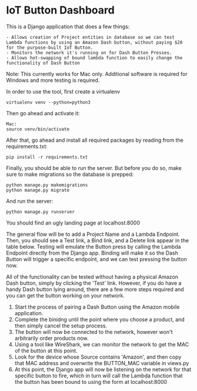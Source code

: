 # IoT Button Dashboard
This is a Django application that does a few things:

    - Allows creation of Project entities in database so we can test Lambda functions by using an Amazon Dash button, without paying $20 for the purpose-built IoT Button.
    - Monitors the network it's running on for Dash Button Presses.
    - Allows hot-swapping of bound lambda function to easily change the functionality of Dash Button

Note: This currently works for Mac only. Additional software is required for Windows and more testing is required.

In order to use the tool, first create a virtualenv

```
virtualenv venv --python=python3
```

Then go ahead and activate it:

```
Mac:
source venv/bin/activate
```

After that, go ahead and install all required packages by reading from the requirements.txt:

```
pip install -r requirements.txt
```

Finally, you should be able to run the server. But before you do so, make sure to make migrations so the database is prepped:

```
python manage.py makemigrations
python manage.py migrate
```

And run the server:

```
python manage.py runserver
```

You should find an ugly landing page at localhost:8000

The general flow will be to add a Project Name and a Lambda Endpoint. Then, you should see a Test link, a Bind link, and a Delete link appear in the table below. Testing will emulate the Button press by calling the Lambda Endpoint directly from the Django app. Binding will make it so the Dash Button will trigger a specific endpoint, and we can test pressing the button now.

All of the functionality can be tested without having a physical Amazon Dash button, simply by clicking the 'Test' link.
However, if you do have a handy Dash button lying around, there are a few more steps required and you can get the button working on your network.

1. Start the process of pairing a Dash Button using the Amazon mobile application.
2. Complete the binidng until the point where you choose a product, and then simply cancel the setup process.
3. The button will now be connected to the network, however won't arbitrarily order products now.
4. Using a tool like WireShark, we can monitor the network to get the MAC of the button at this point.
5. Look for the device whose Source contains 'Amazon', and then copy that MAC address and overwrite the BUTTON_MAC variable in views.py
6. At this point, the Django app will now be listening on the network for that specific button to fire, which in turn will call the Lambda function that the button has been bound to using the form at localhost:8000
